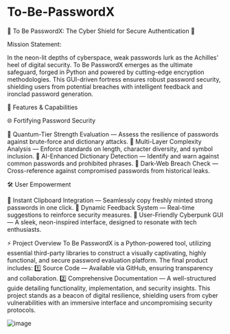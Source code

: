 # To-Be-PasswordX
🔮 To Be PasswordX: The Cyber Shield for Secure Authentication 🔮

Mission Statement:

In the neon-lit depths of cyberspace, weak passwords lurk as the Achilles' heel of digital security. To Be PasswordX emerges as the ultimate safeguard, forged in Python and powered by cutting-edge encryption methodologies. This GUI-driven fortress ensures robust password security, shielding users from potential breaches with intelligent feedback and ironclad password generation.

🚀 Features & Capabilities

🌐 Fortifying Password Security

🔸 Quantum-Tier Strength Evaluation — Assess the resilience of passwords against brute-force and dictionary attacks. 🔸 Multi-Layer Complexity Analysis — Enforce standards on length, character diversity, and symbol inclusion. 🔸 AI-Enhanced Dictionary Detection — Identify and warn against common passwords and prohibited phrases. 🔸 Dark-Web Breach Check — Cross-reference against compromised passwords from historical leaks.

🛠️ User Empowerment

🔹 Instant Clipboard Integration — Seamlessly copy freshly minted strong passwords in one click. 🔹 Dynamic Feedback System — Real-time suggestions to reinforce security measures. 🔹 User-Friendly Cyberpunk GUI — A sleek, neon-inspired interface, designed to resonate with tech enthusiasts.

⚡ Project Overview
To Be PasswordX is a Python-powered tool, utilizing essential third-party libraries to construct a visually captivating, highly functional, and secure password evaluation platform. The final product includes: 1️⃣ Source Code — Available via GitHub, ensuring transparency and collaboration. 2️⃣ Comprehensive Documentation — A well-structured guide detailing functionality, implementation, and security insights.
This project stands as a beacon of digital resilience, shielding users from cyber vulnerabilities with an immersive interface and uncompromising security protocols.

![image](https://github.com/user-attachments/assets/a39d2ffb-812f-4ebf-b166-d6c0b21e623d)


